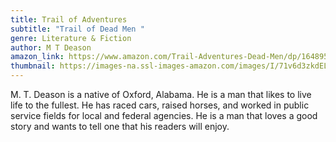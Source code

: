 ```yaml
---
title: Trail of Adventures
subtitle: "Trail of Dead Men "
genre: Literature & Fiction
author: M T Deason
amazon_link: https://www.amazon.com/Trail-Adventures-Dead-Men/dp/1648955436/ref=tmm_pap_swatch_0?_encoding=UTF8&qid=1642687762&sr=8-1
thumbnail: https://images-na.ssl-images-amazon.com/images/I/71v6d3zkdEL.jpg
---
```

M. T. Deason is a native of Oxford, Alabama. He is a man that likes to live life to the fullest. He has raced cars, raised horses, and worked in public service fields for local and federal agencies. He is a man that loves a good story and wants to tell one that his readers will enjoy.